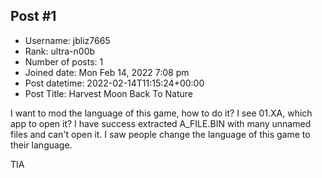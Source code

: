 ## Post #1
- Username: jbliz7665
- Rank: ultra-n00b
- Number of posts: 1
- Joined date: Mon Feb 14, 2022 7:08 pm
- Post datetime: 2022-02-14T11:15:24+00:00
- Post Title: Harvest Moon Back To Nature

I want to mod the language of this game, how to do it?
I see 01.XA, which app to open it?
I have success extracted A_FILE.BIN with many unnamed files and can't open it.
I saw people change the language of this game to their language.

TIA
